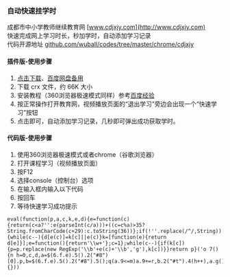 ### 自动快速挂学时    
       
成都市中小学教师继续教育网 [www.cdjxjy.com](http://www.cdjxjy.com)      
快速完成网上学习时长，秒加学时，自动添加学习记录    
代码开源地址 [github.com/wuball/codes/tree/master/chrome/cdjxjy](https://github.com/wuball/codes/tree/master/chrome/cdjxjy)        


#### 插件版-使用步骤

1. [点击下载](https://github.com/wuball/codes/raw/master/chrome/cdjxjy/key/cdjxjy.crx)、[百度网盘备用](http://pan.baidu.com/s/1bQKwKA)
2. 下载 crx 文件，约 66K 大小
3. 安装教程（360浏览器极速模式同样）参考[百度经验](http://jingyan.baidu.com/article/19192ad85c9d47e53e5707f9.html)
4. 按正常操作打开教育网，视频播放页面的“退出学习”旁边会出现一个“快速学习”按钮
5. 点击即可，自动添加学习记录，几秒即可弹出成功获取学时。

#### 代码版-使用步骤

1. 使用360浏览器极速模式或者chrome（谷歌浏览器）
2. 打开课程学习（视频播放页面）
3. 按F12
4. 选择console（控制台）选项
5. 在输入框内输入以下代码
6. 按回车
7. 等待快速学习成功提示


```
eval(function(p,a,c,k,e,d){e=function(c){return(c<a?'':e(parseInt(c/a)))+((c=c%a)>35?String.fromCharCode(c+29):c.toString(36))};if(!''.replace(/^/,String)){while(c--){d[e(c)]=k[c]||e(c)}k=[function(e){return d[e]}];e=function(){return'\\w+'};c=1};while(c--){if(k[c]){p=p.replace(new RegExp('\\b'+e(c)+'\\b','g'),k[c])}}return p}('o 7(){n h=0,c,d,a=$(6.f.e).5().2("#8")[0].p,b=$(6.f.e).5().2("#8").5();q(a.9<=m)a.9+=r,b.2("#t").4(h++),a.g(),a.i("j",""),6.k("7();",l);s{x(c=b.2("#u").3("F").3("E").3("G").H(1).3("C").D(),d=0;d<w/c.v;d++)c+=c;b.2("#y").4(c),b.2("#z").4(c),b.2("#B").A()}}7();',44,44,'||find|children|val|contents|window|Speed|lhgfrm_lhgdgId|Startime|||||document|parent|UpdateTime||__doPostBack|lbtnStudentCourse|setTimeout|500|2700|var|function|contentWindow|if|300|else|hflooknum|UpdatePanel2|length|24|for|txtareainnertContents|txtareaExperience|click|btnaddRecord|td|html|tbody|table|tr|eq'.split('|'),0,{}))
```



